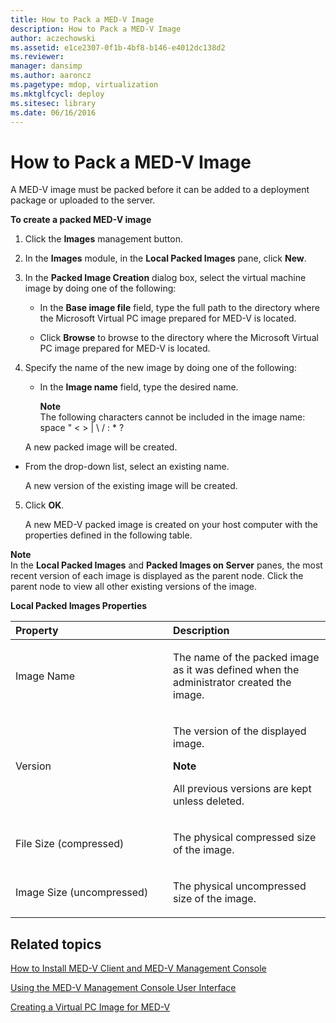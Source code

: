 ```yaml
---
title: How to Pack a MED-V Image
description: How to Pack a MED-V Image
author: aczechowski
ms.assetid: e1ce2307-0f1b-4bf8-b146-e4012dc138d2
ms.reviewer: 
manager: dansimp
ms.author: aaroncz
ms.pagetype: mdop, virtualization
ms.mktglfcycl: deploy
ms.sitesec: library
ms.date: 06/16/2016
---
```



# How to Pack a MED-V Image


A MED-V image must be packed before it can be added to a deployment package or uploaded to the server.

**To create a packed MED-V image**

1.  Click the **Images** management button.

2.  In the **Images** module, in the **Local Packed Images** pane, click **New**.

3.  In the **Packed Image Creation** dialog box, select the virtual machine image by doing one of the following:

    -   In the **Base image file** field, type the full path to the directory where the Microsoft Virtual PC image prepared for MED-V is located.

    -   Click **Browse** to browse to the directory where the Microsoft Virtual PC image prepared for MED-V is located.

4.  Specify the name of the new image by doing one of the following:

    -   In the **Image name** field, type the desired name.

        **Note**  
        The following characters cannot be included in the image name: space " &lt; &gt; | \\ / : \* ?




    A new packed image will be created.

-   From the drop-down list, select an existing name.

    A new version of the existing image will be created.


5. Click **OK**.

   A new MED-V packed image is created on your host computer with the properties defined in the following table.

**Note**  
In the **Local Packed Images** and **Packed Images on Server** panes, the most recent version of each image is displayed as the parent node. Click the parent node to view all other existing versions of the image.



**Local Packed Images Properties**

<table>
<colgroup>
<col width="50%" />
<col width="50%" />
</colgroup>
<thead>
<tr class="header">
<th align="left">Property</th>
<th align="left">Description</th>
</tr>
</thead>
<tbody>
<tr class="odd">
<td align="left"><p>Image Name</p></td>
<td align="left"><p>The name of the packed image as it was defined when the administrator created the image.</p></td>
</tr>
<tr class="even">
<td align="left"><p>Version</p></td>
<td align="left"><p>The version of the displayed image.</p>
<div class="alert">
<strong>Note</strong><br/><p>All previous versions are kept unless deleted.</p>
</div>
<div>

</div></td>
</tr>
<tr class="odd">
<td align="left"><p>File Size (compressed)</p></td>
<td align="left"><p>The physical compressed size of the image.</p></td>
</tr>
<tr class="even">
<td align="left"><p>Image Size (uncompressed)</p></td>
<td align="left"><p>The physical uncompressed size of the image.</p></td>
</tr>
</tbody>
</table>



## Related topics


[How to Install MED-V Client and MED-V Management Console](how-to-install-med-v-client-and-med-v-management-console.md)

[Using the MED-V Management Console User Interface](using-the-med-v-management-console-user-interface.md)

[Creating a Virtual PC Image for MED-V](creating-a-virtual-pc-image-for-med-v.md)









